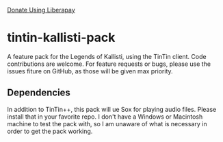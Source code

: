 
<a href="https://liberapay.com/hjozwiak/donate"> Donate Using Liberapay 
</a>
# tintin-kallisti-pack
A feature pack for the Legends of Kallisti, using the TinTin client.
Code contributions are welcome. For feature requests or bugs, please use 
the issues fiture on GitHub, as those will be given max priority.

## Dependencies

In addition to TinTin++, this pack will ue Sox for playing audio files. 
Please install that in 
your favorite repo. I don't have a Windows or Macintosh machine to test 
the pack with, so 
I am unaware of what is necessary in order to get the pack working.
